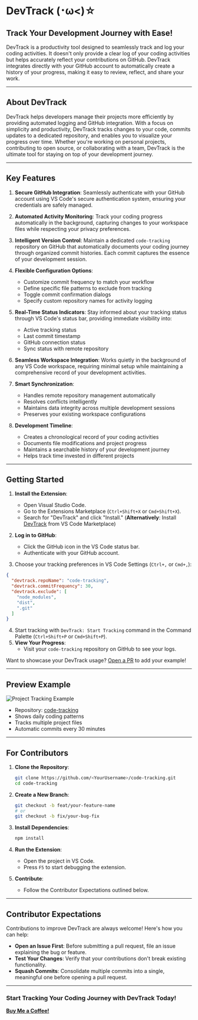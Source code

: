 # DevTrack (･ω<)☆	

## **Track Your Development Journey with Ease!**

DevTrack is a productivity tool designed to seamlessly track and log your coding activities. It doesn't only provide a clear log of your coding activities but helps accurately reflect your contributions on GitHub. DevTrack integrates directly with your GitHub account to automatically create a history of your progress, making it easy to review, reflect, and share your work. 


---

## About DevTrack

DevTrack helps developers manage their projects more efficiently by providing automated logging and GitHub integration. With a focus on simplicity and productivity, DevTrack tracks changes to your code, commits updates to a dedicated repository, and enables you to visualize your progress over time. Whether you're working on personal projects, contributing to open source, or collaborating with a team, DevTrack is the ultimate tool for staying on top of your development journey.

---
## **Key Features**

1. **Secure GitHub Integration**: Seamlessly authenticate with your GitHub account using VS Code's secure authentication system, ensuring your credentials are safely managed.

2. **Automated Activity Monitoring**: Track your coding progress automatically in the background, capturing changes to your workspace files while respecting your privacy preferences.

3. **Intelligent Version Control**: Maintain a dedicated `code-tracking` repository on GitHub that automatically documents your coding journey through organized commit histories. Each commit captures the essence of your development session.

4. **Flexible Configuration Options**: 
   - Customize commit frequency to match your workflow
   - Define specific file patterns to exclude from tracking
   - Toggle commit confirmation dialogs
   - Specify custom repository names for activity logging

5. **Real-Time Status Indicators**: Stay informed about your tracking status through VS Code's status bar, providing immediate visibility into:
   - Active tracking status
   - Last commit timestamp
   - GitHub connection status
   - Sync status with remote repository

6. **Seamless Workspace Integration**: Works quietly in the background of any VS Code workspace, requiring minimal setup while maintaining a comprehensive record of your development activities.

7. **Smart Synchronization**: 
   - Handles remote repository management automatically
   - Resolves conflicts intelligently
   - Maintains data integrity across multiple development sessions
   - Preserves your existing workspace configurations

8. **Development Timeline**: 
   - Creates a chronological record of your coding activities
   - Documents file modifications and project progress
   - Maintains a searchable history of your development journey
   - Helps track time invested in different projects
   
---

## **Getting Started**
1. **Install the Extension**:
   - Open Visual Studio Code.
   - Go to the Extensions Marketplace (`Ctrl+Shift+X` or `Cmd+Shift+X`).
   - Search for "DevTrack" and click "Install."
(**Alternatively**: Install [DevTrack](https://marketplace.visualstudio.com/items?itemName=TeannaCole.devtrack) from VS Code Marketplace)

2. **Log in to GitHub**:
   - Click the GitHub icon in the VS Code status bar.
   - Authenticate with your GitHub account.
     
3. Choose your tracking preferences in VS Code Settings (`Ctrl+,` or `Cmd+,`):
```json
{
  "devtrack.repoName": "code-tracking",
  "devtrack.commitFrequency": 30,
  "devtrack.exclude": [
    "node_modules",
    "dist",
    ".git"
  ]
}
```
4. Start tracking with `DevTrack: Start Tracking` command in the Command Palette (`Ctrl+Shift+P` or `Cmd+Shift+P`).
5. **View Your Progress**:
   - Visit your `code-tracking` repository on GitHub to see your logs.

Want to showcase your DevTrack usage? [Open a PR](https://github.com/Teamial/DevTrack/pulls) to add your example!

---
## Preview Example

![Project Tracking Example](https://github.com/user-attachments/assets/eeab8b20-203d-441c-af2e-969c6cdeb980)
- Repository: [code-tracking](https://github.com/Teamial/code-tracking)
- Shows daily coding patterns
- Tracks multiple project files
- Automatic commits every 30 minutes
  
---
## For Contributors

1. **Clone the Repository**:
   ```bash
   git clone https://github.com/<YourUsername>/code-tracking.git
   cd code-tracking
   ```

2. **Create a New Branch**:
   ```bash
   git checkout -b feat/your-feature-name
   # or
   git checkout -b fix/your-bug-fix
   ```

3. **Install Dependencies**:
   ```bash
   npm install
   ```

4. **Run the Extension**:
   - Open the project in VS Code.
   - Press `F5` to start debugging the extension.

5. **Contribute**:
   - Follow the Contributor Expectations outlined below.

---

## **Contributor Expectations**

Contributions to improve DevTrack are always welcome! Here's how you can help:

- **Open an Issue First**: Before submitting a pull request, file an issue explaining the bug or feature.
- **Test Your Changes**: Verify that your contributions don't break existing functionality.
- **Squash Commits**: Consolidate multiple commits into a single, meaningful one before opening a pull request.

---

### **Start Tracking Your Coding Journey with DevTrack Today!**
[**Buy Me a Coffee!**](https://marketplace.visualstudio.com/items?itemName=TeannaCole.devtrack)

